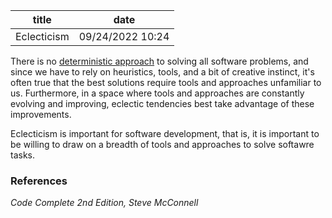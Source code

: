 | title | date |
|---|---|
| Eclecticism | 09/24/2022 10:24 |

There is no [deterministic approach](1662733779.md) to solving all 
software problems, and since we have to rely on heuristics, tools, and a bit of 
creative instinct, it's often true that the best solutions require tools and 
approaches unfamiliar to us. Furthermore, in a space where tools and approaches
are constantly evolving and improving, eclectic tendencies best take advantage
of these improvements.

Eclecticism is important for software development, that is, it is important to 
be willing to draw on a breadth of tools and approaches to solve softawre tasks.

### References
_Code Complete 2nd Edition, Steve McConnell_
